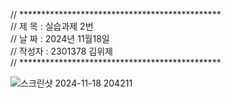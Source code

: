 
// **********************************************                                                                               
// 제 목 : 실습과제 2번                                                                                                           
// 날 짜 : 2024년 11월18일                                                                                                       
// 작성자 : 2301378 김위제                                                                                                       
// **********************************************





![스크린샷 2024-11-18 204211](https://github.com/user-attachments/assets/5774553e-2e9d-456c-a369-789b040edbbb)
